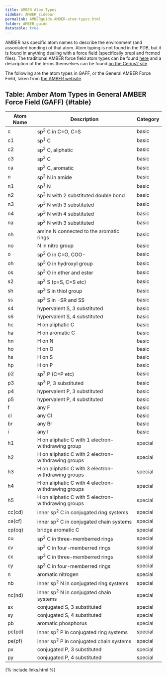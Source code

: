 ```yaml
---
title: AMBER Atom Types
sidebar: AMBER_sidebar
permalink: AMBERguide-AMBER-atom-types.html
folder: AMBER_guide
datatable: true
---
```


<link rel="stylesheet" href="css/theme-orange.css">

AMBER has specific atom names to describe the environment
(and associated bonding) of that atom.
Atom typing is not found in the PDB, but it is found in anything dealing with a
force field (specifically prepi and frcmod files).
The traditional AMBER force field atom types can be found
[here](http://www.uoxray.uoregon.edu/local/manuals/biosym/discovery/General/Forcefields/AMBER.html)
and a description of the terms themselves can be found
[on the Cerius2 site](http://www.chem.cmu.edu/courses/09-560/docs/msi/ffbsim/B_AtomTypes.html).
<!-- Backup FF site: https://xbwang.wordpress.com/2016/07/16/amber-atom-types-standard-amber-forcefield/ -->
The following are the atom types in GAFF, or the General AMBER Force Field,
taken from [the AMBER website](http://ambermd.org/antechamber/gaff.html).

## Table: Amber Atom Types in General AMBER Force Field (GAFF) {#table}
<div class="datatable-begin"></div>

Atom Name | Description | Category
--------- | ----------- | --------
c | sp<sup>2</sup> C in C=O, C=S | basic
c1 | sp<sup>1</sup> C | basic
c2 | sp<sup>2</sup> C, aliphatic | basic
c3 | sp<sup>3</sup> C | basic
ca | sp<sup>2</sup> C, aromatic | basic
n | sp<sup>2</sup> N in amide | basic
n1 | sp<sup>1</sup> N | basic
n2 | sp<sup>2</sup> N with 2 substituted double bond | basic
n3 | sp<sup>3</sup> N with 3 substituted | basic
n4 | sp<sup>3</sup> N with 4 substituted | basic
na | sp<sup>2</sup> N with 3 substituted | basic
nh | amine N connected to the aromatic rings | basic
no | N in nitro group | basic
o | sp<sup>2</sup> O in C=O, COO- | basic
oh | sp<sup>3</sup> O in hydroxyl group | basic
os | sp<sup>3</sup> O in ether and ester | basic
s2 | sp<sup>2</sup> S (p=S, C=S etc) | basic
sh | sp<sup>3</sup> S in thiol group | basic
ss | sp<sup>3</sup> S in -SR and SS | basic
s4 | hypervalent S, 3 substituted | basic
s6 | hypervalent S, 4 substituted | basic
hc | H on aliphatic C | basic
ha | H on aromatic C | basic
hn | H on N | basic
ho | H on O | basic
hs | H on S | basic
hp | H on P | basic
p2 | sp<sup>2</sup> P (C=P etc) | basic
p3 | sp<sup>3</sup> P, 3 substituted | basic
p4 | hypervalent P, 3 substituted | basic
p5 | hypervalent P, 4 substituted | basic
f | any F | basic
cl | any Cl | basic
br | any Br | basic
i | any I | basic
h1 | H on aliphatic C with 1 electron-withdrawing group | special
h2 | H on aliphatic C with 2 electron-withdrawing groups | special
h3 | H on aliphatic C with 3 electron-withdrawing groups | special
h4 | H on aliphatic C with 4 electron-withdrawing groups | special
h5 | H on aliphatic C with 5 electron-withdrawing groups | special
cc(cd) | inner sp<sup>2</sup> C in conjugated ring systems | special
ce(cf) | inner sp<sup>2</sup> C in conjugated chain systems | special
cp(cq) | bridge aromatic C | special
cu | sp<sup>2</sup> C in three-memberred rings | special
cv | sp<sup>2</sup> C in four-memberred rings | special
cx | sp<sup>3</sup> C in three-memberred rings | special
cy | sp<sup>3</sup> C in four-memberred rings | special
n | aromatic nitrogen | special
nb | inner sp<sup>2</sup> N in conjugated ring systems | special
nc(nd) | inner sp<sup>2</sup> N in conjugated chain systems | special
sx | conjugated S, 3 substituted | special
sy | conjugated S, 4 substituted | special
pb | aromatic phosphorus | special
pc(pd) | inner sp<sup>2</sup> P in conjugated ring systems | special
pe(pf) | inner sp<sup>2</sup> P in conjugated chain systems | special
px | conjugated P, 3 substituted | special
py | conjugated P, 4 substituted | special

<div class="datatable-end"></div>


{% include links.html %}
